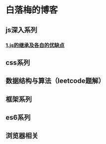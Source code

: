 # 白落梅的博客
## js深入系列
### [1.js的继承及各自的优缺点](https://github.com/jackzhuwenjie/blog/issues/1)  
## css系列
## 数据结构与算法（leetcode题解）
## 框架系列
## es6系列
## 浏览器相关
